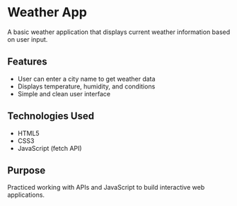 # Weather App

A basic weather application that displays current weather information based on user input.

## Features
- User can enter a city name to get weather data
- Displays temperature, humidity, and conditions
- Simple and clean user interface

## Technologies Used
- HTML5
- CSS3
- JavaScript (fetch API)

## Purpose
Practiced working with APIs and JavaScript to build interactive web applications.

